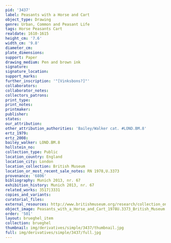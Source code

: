 ```yaml
---
pid: '3437'
label: Peasants with a Horse and Cart
object_type: Drawing
genre: Urban, Common and Peasant Life
tags: Horse Peasants Cart
realdate: 1610-1615
height_cm: '7.6'
width_cm: '9.8'
diameter_cm: 
plate_dimensions: 
support: Paper
drawing_medium: Pen and brown ink
signature: 
signature_location: 
support_marks: 
further_inscription: '"[Vinksbons?]"'
collaborators: 
collaborator_notes: 
collectors_patrons: 
print_type: 
print_notes: 
printmaker: 
publisher: 
states: 
our_attribution: 
other_attribution_authorities: 'Bailey/Walker cat. #LOND.BM.8'
ertz_1979: 
ertz_2008: 
bailey_walker: LOND.BM.8
hollstein_no: 
collection_type: Public
location_country: England
location_city: London
location_collection: British Museum
location_or_most_recent_sale_notes: RN 1978,U.3373
provenance: '6806'
bibliography: Munich 2013, nr. 67
exhibition_history: Munich 2013, nr. 67
related_works: 3517|3331
copies_and_variants: 
curatorial_files: 
external_resources: http://www.britishmuseum.org/research/collection_online/collection_object_details.aspx?objectId=712291&partId=1&searchText=1978%2CU.3373&page=1
object_image: Peasants_with_a_Horse_and_Cart_1978U.3373_British_Museum.jpg
order: '501'
layout: brueghel_item
collection: brueghel
thumbnail: img/derivatives/simple/3437/thumbnail.jpg
full: img/derivatives/simple/3437/full.jpg
---
```


